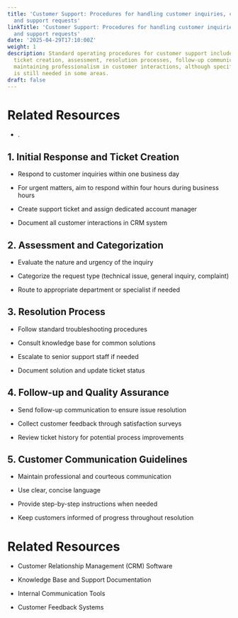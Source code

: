 ```yaml
---
title: 'Customer Support: Procedures for handling customer inquiries, complaints,
  and support requests'
linkTitle: 'Customer Support: Procedures for handling customer inquiries, complaints,
  and support requests'
date: '2025-04-29T17:10:00Z'
weight: 1
description: Standard operating procedures for customer support include timely responses,
  ticket creation, assessment, resolution processes, follow-up communication, and
  maintaining professionalism in customer interactions, although specific content
  is still needed in some areas.
draft: false
---
```



<!-- Unsupported block type: column_list -->

# Related Resources

- .

<!-- Unsupported block type: unsupported -->



## 1. Initial Response and Ticket Creation

- Respond to customer inquiries within one business day

- For urgent matters, aim to respond within four hours during business hours

- Create support ticket and assign dedicated account manager

- Document all customer interactions in CRM system

## 2. Assessment and Categorization

- Evaluate the nature and urgency of the inquiry

- Categorize the request type (technical issue, general inquiry, complaint)

- Route to appropriate department or specialist if needed

## 3. Resolution Process

- Follow standard troubleshooting procedures

- Consult knowledge base for common solutions

- Escalate to senior support staff if needed

- Document solution and update ticket status

## 4. Follow-up and Quality Assurance

- Send follow-up communication to ensure issue resolution

- Collect customer feedback through satisfaction surveys

- Review ticket history for potential process improvements

## 5. Customer Communication Guidelines

- Maintain professional and courteous communication

- Use clear, concise language

- Provide step-by-step instructions when needed

- Keep customers informed of progress throughout resolution

# Related Resources

- Customer Relationship Management (CRM) Software

- Knowledge Base and Support Documentation

- Internal Communication Tools

- Customer Feedback Systems